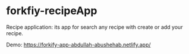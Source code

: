 # forkfiy-recipeApp
Recipe application: its app for search any recipe with create or add your recipe.

Demo: https://forkify-app-abdullah-abushehab.netlify.app/
